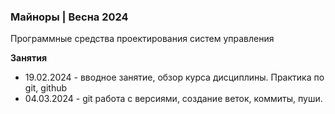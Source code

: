 ### Майноры | Весна 2024

Программные средства проектирования систем управления

**Занятия**
* 19.02.2024 - вводное занятие, обзор курса дисциплины. Практика по git, github
* 04.03.2024 - git работа с версиями, создание веток, коммиты, пуши.